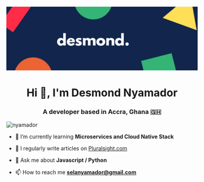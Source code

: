 

![](https://github.com/Nyamador/Nyamador/blob/master/1500x500.jpg)

<h1 align="center">Hi 👋, I'm Desmond Nyamador</h1>
<h3 align="center">A developer based in Accra, Ghana 🇬🇭</h3>

<p align="left"> <img src="https://komarev.com/ghpvc/?username=nyamador&label=Profile%20views&color=0e75b6&style=flat" alt="nyamador" /> </p>

- 🌱 I’m currently learning **Microservices and Cloud Native Stack**

- 📝 I regularly write articles on [Pluralsight.com](Pluralsight.com)

- 💬 Ask me about **Javascript / Python**

- 📫 How to reach me **selanyamador@gmail.com**
